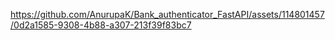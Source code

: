 

https://github.com/AnurupaK/Bank_authenticator_FastAPI/assets/114801457/0d2a1585-9308-4b88-a307-213f39f83bc7

